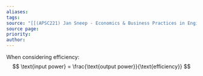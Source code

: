 ```yaml
---
aliases: 
tags: 
source: "[[(APSC221) Jan Sneep - Economics & Business Practices in Engineering.pdf#page=45&selection=8,0,8,12|(APSC221) Jan Sneep - Economics & Business Practices in Engineering, page 45]]"
source page: 
priority: 
author:
---
```

When considering efficiency:
$$
\text{input power} = \frac{\text{output power}}{\text{efficiency}}
$$
